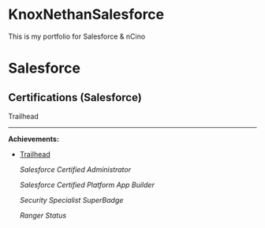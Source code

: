 # KnoxNethanSalesforce
This is my portfolio for Salesforce &amp; nCino

# Salesforce 
## Certifications (Salesforce)
Trailhead

---

**Achievements:**

- [Trailhead](https://trailblazer.me/id/ksoto4)
    
    *Salesforce Certified Administrator*
    
    *Salesforce Certified Platform App Builder*
    
    *Security Specialist SuperBadge*
    
    *Ranger Status*
